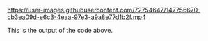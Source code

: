 


https://user-images.githubusercontent.com/72754647/147756670-cb3ea09d-e6c3-4eaa-97e3-a9a8e77d1b2f.mp4

This is the output of the code above.
